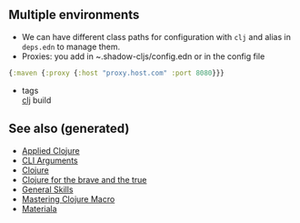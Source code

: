 ## Multiple environments

  - We can have different class paths for configuration with `clj` and
    alias in `deps.edn` to manage them.
  - Proxies: you add in \~.shadow-cljs/config.edn or in the config file

<!-- end list -->

``` clojure
{:maven {:proxy {:host "proxy.host.com" :port 8080}}}
```

  - tags  
    [clj](./../decks/clojure.md) build

## See also (generated)

  - [Applied Clojure](./20200430155637-applied_clojure.md)
  - [CLI Arguments](./20200430154352-cli_arguments.md)
  - [Clojure](./../decks/clojure.md)
  - [Clojure for the brave and the
    true](./20200430160432-clojure_for_the_brave_and_the_true.md)
  - [General Skills](./general.md)
  - [Mastering Clojure
    Macro](./20200430155438-mastering_clojure_macro.md)
  - [Materiala](./20200503165952-materiala.md)
